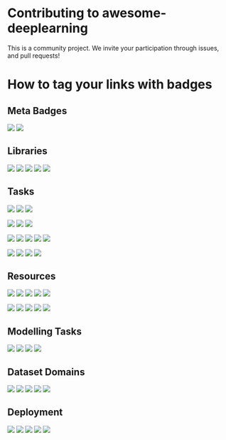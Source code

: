 # Contributing to awesome-deeplearning

This is a community project. We invite your participation through issues, and pull requests!

# How to tag your links with badges

## Meta Badges

![](https://img.shields.io/badge/Meta-Beginner%20Friendly-orange.svg)
![](https://img.shields.io/badge/Meta-Recommended-orange.svg)

## Libraries

![](https://img.shields.io/badge/Library-Keras-green.svg)
![](https://img.shields.io/badge/Library-Tensorflow-green.svg)
![](https://img.shields.io/badge/Library-Pytorch-green.svg)
![](https://img.shields.io/badge/Library-FastAI-green.svg)
![](https://img.shields.io/badge/Library-MXNet-green.svg)

## Tasks

![](https://img.shields.io/badge/Task-CNN:Classification-blue.svg)
![](https://img.shields.io/badge/Task-CNN:Detection-blue.svg)
![](https://img.shields.io/badge/Task-CNN:Segmentation-blue.svg)

![](https://img.shields.io/badge/Task-RNNLSTM:NLP-blue.svg)
![](https://img.shields.io/badge/Task-RNNLSTM:TimeSeries-blue.svg)
![](https://img.shields.io/badge/Task-RNNLSTM:Speech-blue.svg)

![](https://img.shields.io/badge/Task-Neural%20Style%20Transfer-blue.svg)
![](https://img.shields.io/badge/Task-GAN%20(adversarial)-blue.svg)
![](https://img.shields.io/badge/Task-n:shot%20learning-blue.svg)
![](https://img.shields.io/badge/Task-Recommender%20System-blue.svg)
![](https://img.shields.io/badge/Task-Art-blue.svg)

![](https://img.shields.io/badge/Task-Face%20Alignment-blue.svg)
![](https://img.shields.io/badge/Task-Face%20Detection-blue.svg)
![](https://img.shields.io/badge/Task-Face%20Recognition-blue.svg)
![](https://img.shields.io/badge/Task-Face%20Verification-blue.svg)

## Resources

![](https://img.shields.io/badge/Resource-Paper-red.svg)
![](https://img.shields.io/badge/Resource-LandmarkPaper-red.svg)
![](https://img.shields.io/badge/Resource-SOTA-red.svg)
![](https://img.shields.io/badge/Resource-Dataset-red.svg)
![](https://img.shields.io/badge/Resource-Pretrained%20Model-red.svg)

![](https://img.shields.io/badge/Resource-Book-red.svg)
![](https://img.shields.io/badge/Resource-Tutorial-red.svg)
![](https://img.shields.io/badge/Resource-Video-red.svg)
![](https://img.shields.io/badge/Resource-Coursework-red.svg)
![](https://img.shields.io/badge/Resource-Free%20Computing-red.svg)

## Modelling Tasks

![](https://img.shields.io/badge/Modelling-Hyperparam%20Tuning-yellow.svg)
![](https://img.shields.io/badge/Modelling-Visualisation-yellow.svg)
![](https://img.shields.io/badge/Modelling-Interpretation-yellow.svg)
![](https://img.shields.io/badge/Modelling-Monitoring-yellow.svg)

## Dataset Domains

![](https://img.shields.io/badge/Dataset%20Domain-Face-blueviolet.svg)
![](https://img.shields.io/badge/Dataset%20Domain-Medical-blueviolet.svg)
![](https://img.shields.io/badge/Dataset%20Domain-MRI-blueviolet.svg)
![](https://img.shields.io/badge/Dataset%20Domain-XRay-blueviolet.svg)
![](https://img.shields.io/badge/Dataset%20Domain-Retail-blueviolet.svg)

## Deployment

![](https://img.shields.io/badge/Deployment-API-brightgreen.svg)
![](https://img.shields.io/badge/Deployment-Browser-brightgreen.svg)
![](https://img.shields.io/badge/Deployment-Mobile-brightgreen.svg)
![](https://img.shields.io/badge/Deployment-Edge%20Devices-brightgreen.svg)
![](https://img.shields.io/badge/Deployment-Model%20Pruning-brightgreen.svg)

